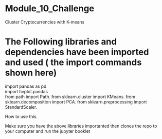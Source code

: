 # Module_10_Challenge
Cluster Cryptocurrencies with K-means

# The Following libraries and dependencies have been imported and used ( the import commands shown here)

import pandas as pd  
import hvplot.pandas  
from path import Path. 
from sklearn.cluster import KMeans. 
from sklearn.decomposition import PCA. 
from sklearn.preprocessing import StandardScaler. 

How to use this.  

Make sure you have the above libraries importanted then clones the repo to your computer and run the jupyter booklet    
